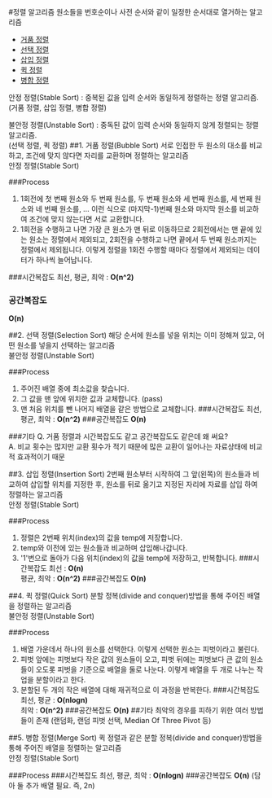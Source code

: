 #정렬 알고리즘
원소들을 번호순이나 사전 순서와 같이 일정한 순서대로 열거하는 알고리즘

- [거품 정렬](<##1.-거품-정렬(bubble-sort)>)
- [선택 정렬](<##2.-선택-정렬(selection-sort)>)
- [삽입 정렬](<##3.-삽입-정렬(insertion-sort)>)
- [퀵 정렬](<##4.-퀵-정렬(quick-sort)>)
- [병합 정렬](<##5.-병합-정렬(merge-sort)>)

안정 정렬(Stable Sort) : 중복된 값을 입력 순서와 동일하게 정렬하는 정렬 알고리즘.  
(거품 정렬, 삽입 정렬, 병합 정렬)

불안정 정렬(Unstable Sort) : 중독된 값이 입력 순서와 동일하지 않게 정렬되는 정렬 알고리즘.  
(선택 정렬, 퀵 정렬)
##1. 거품 정렬(Bubble Sort)
서로 인접한 두 원소의 대소를 비교하고, 조건에 맞지 않다면 자리를 교환하며 정렬하는 알고리즘  
안정 정렬(Stable Sort)

###Process

1. 1회전에 첫 번째 원소와 두 번째 원소를, 두 번째 원소와 세 번째 원소를, 세 번째 원소와 네 번째 원소를, … 이런 식으로 (마지막-1)번째 원소와 마지막 원소를 비교하여 조건에 맞지 않는다면 서로 교환합니다.
2. 1회전을 수행하고 나면 가장 큰 원소가 맨 뒤로 이동하므로 2회전에서는 맨 끝에 있는 원소는 정렬에서 제외되고, 2회전을 수행하고 나면 끝에서 두 번째 원소까지는 정렬에서 제외됩니다. 이렇게 정렬을 1회전 수행할 때마다 정렬에서 제외되는 데이터가 하나씩 늘어납니다.

###시간복잡도
최선, 평균, 최악 : **O(n^2)**

### 공간복잡도

**O(n)**

##2. 선택 정렬(Selection Sort)
해당 순서에 원소를 넣을 위치는 이미 정해져 있고, 어떤 원소를 넣을지 선택하는 알고리즘  
불안정 정렬(Unstable Sort)

###Process

1. 주어진 배열 중에 최소값을 찾습니다.
2. 그 값을 맨 앞에 위치한 값과 교체합니다. (pass)
3. 맨 처음 위치를 뺀 나머지 배열을 같은 방법으로 교체합니다. ###시간복잡도
   최선, 평균, 최악 : **O(n^2)** ###공간복잡도
   **O(n)**

###기타
Q. 거품 정렬과 시간복잡도도 같고 공간복잡도도 같은데 왜 써요?  
A. 비교 횟수는 많지만 교환 횟수가 적기 때문에 많은 교환이 일어나는 자료상태에 비교적 효과적이기 때문

##3. 삽입 정렬(Insertion Sort)
2번째 원소부터 시작하여 그 앞(왼쪽)의 원소들과 비교하여 삽입할 위치를 지정한 후, 원소를 뒤로 옮기고 지정된 자리에 자료를 삽입 하여 정렬하는 알고리즘  
안정 정렬(Stable Sort)

###Process

1. 정렬은 2번째 위치(index)의 값을 temp에 저장합니다.
2. temp와 이전에 있는 원소들과 비교하며 삽입해나갑니다.
3. '1'번으로 돌아가 다음 위치(index)의 값을 temp에 저장하고, 반복합니다. ###시간복잡도
   최선 : **O(n)**  
   평균, 최악 : **O(n^2)** ###공간복잡도
   **O(n)**

##4. 퀵 정렬(Quick Sort)
분할 정복(divide and conquer)방법을 통해 주어진 배열을 정렬하는 알고리즘  
불안정 정렬(Unstable Sort)

###Process

1. 배열 가운데서 하나의 원소를 선택한다. 이렇게 선택한 원소는 피벗이라고 불린다.
2. 피벗 앞에는 피벗보다 작은 값의 원소들이 오고, 피벗 뒤에는 피벗보다 큰 값의 원소들이 오도롯 피벗을 기준으로 배열을 둘로 나눈다. 이렇게 배열을 두 개로 나누는 작업을 분할이라고 한다.
3. 분할된 두 개의 작은 배열에 대해 재귀적으로 이 과정을 반복한다. ###시간복잡도
   최선, 평균 : **O(nlogn)**  
   최악 : **O(n^2)** ###공간복잡도
   **O(n)** ##기타
   최악의 경우를 피하기 위한 여러 방법들이 존재 (랜덤화, 랜덤 피벗 선택, Median Of Three Pivot 등)

##5. 병합 정렬(Merge Sort)
퀵 정렬과 같은 분할 정복(divide and conquer)방법을 통해 주어진 배열을 정렬하는 알고리즘  
안정 정렬(Stable Sort)

###Process ###시간복잡도
최선, 평균, 최악 : **O(nlogn)** ###공간복잡도
**O(n)** (담아 둘 추가 배열 필요. 즉, 2n)
